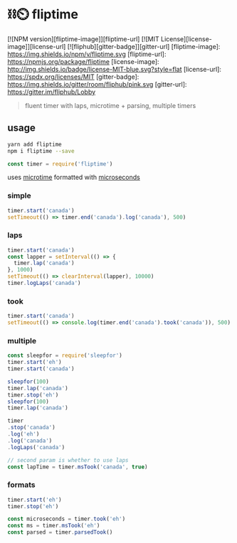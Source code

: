 # ⛓⏲ fliptime


[![NPM version][fliptime-image]][fliptime-url]
[![MIT License][license-image]][license-url]
[![fliphub][gitter-badge]][gitter-url]
[fliptime-image]: https://img.shields.io/npm/v/fliptime.svg
[fliptime-url]: https://npmjs.org/package/fliptime
[license-image]: http://img.shields.io/badge/license-MIT-blue.svg?style=flat
[license-url]: https://spdx.org/licenses/MIT
[gitter-badge]: https://img.shields.io/gitter/room/fliphub/pink.svg
[gitter-url]: https://gitter.im/fliphub/Lobby

> fluent timer with laps, microtime + parsing, multiple timers

## usage
```bash
yarn add fliptime
npm i fliptime --save
```

```js
const timer = require('fliptime')
```

uses [microtime](https://github.com/wadey/node-microtime) formatted with [microseconds](https://github.com/kamicane/microseconds)


### simple

```js
timer.start('canada')
setTimeout(() => timer.end('canada').log('canada'), 500)
```

### laps
```js
timer.start('canada')
const lapper = setInterval(() => {
  timer.lap('canada')
}, 1000)
setTimeout(() => clearInterval(lapper), 10000)
timer.logLaps('canada')
```

### took

```js
timer.start('canada')
setTimeout(() => console.log(timer.end('canada').took('canada')), 500)
```

### multiple

```js
const sleepfor = require('sleepfor')
timer.start('eh')
timer.start('canada')

sleepfor(100)
timer.lap('canada')
timer.stop('eh')
sleepfor(100)
timer.lap('canada')

timer
.stop('canada')
.log('eh')
.log('canada')
.logLaps('canada')

// second param is whether to use laps
const lapTime = timer.msTook('canada', true)
```

### formats
```js
timer.start('eh')
timer.stop('eh')

const microseconds = timer.took('eh')
const ms = timer.msTook('eh')
const parsed = timer.parsedTook()
```
